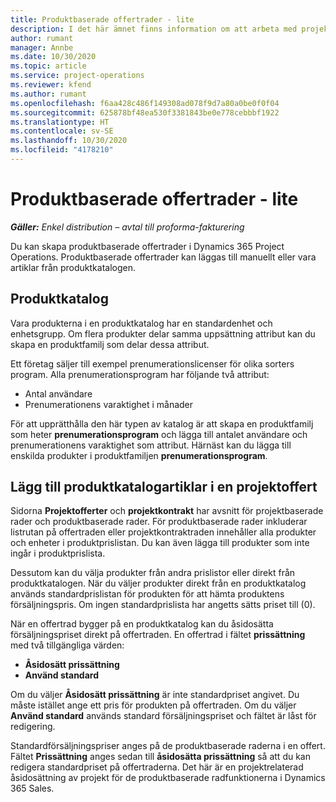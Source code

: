 ```yaml
---
title: Produktbaserade offertrader - lite
description: I det här ämnet finns information om att arbeta med projektbaserade offertrader.
author: rumant
manager: Annbe
ms.date: 10/30/2020
ms.topic: article
ms.service: project-operations
ms.reviewer: kfend
ms.author: rumant
ms.openlocfilehash: f6aa428c486f149308ad078f9d7a80a0be0f0f04
ms.sourcegitcommit: 625878bf48ea530f3381843be0e778cebbbf1922
ms.translationtype: HT
ms.contentlocale: sv-SE
ms.lasthandoff: 10/30/2020
ms.locfileid: "4178210"
---
```

# <a name="product-based-quote-lines-overview---lite"></a>Produktbaserade offertrader - lite

_**Gäller:** Enkel distribution – avtal till proforma-fakturering_

Du kan skapa produktbaserade offertrader i Dynamics 365 Project Operations. Produktbaserade offertrader kan läggas till manuellt eller vara artiklar från produktkatalogen.

## <a name="product-catalog"></a>Produktkatalog

Vara produkterna i en produktkatalog har en standardenhet och enhetsgrupp. Om flera produkter delar samma uppsättning attribut kan du skapa en produktfamilj som delar dessa attribut. 

Ett företag säljer till exempel prenumerationslicenser för olika sorters program. Alla prenumerationsprogram har följande två attribut:

- Antal användare
- Prenumerationens varaktighet i månader

För att upprätthålla den här typen av katalog är att skapa en produktfamilj som heter **prenumerationsprogram** och lägga till antalet användare och prenumerationens varaktighet som attribut. Härnäst kan du lägga till enskilda produkter i produktfamiljen **prenumerationsprogram**.

## <a name="add-product-catalog-items-to-a-project-quote"></a>Lägg till produktkatalogartiklar i en projektoffert

Sidorna **Projektofferter** och **projektkontrakt** har avsnitt för projektbaserade rader och produktbaserade rader. För produktbaserade rader inkluderar listrutan på offertraden eller projektkontraktraden innehåller alla produkter och enheter i produktprislistan. Du kan även lägga till produkter som inte ingår i produktprislista.

Dessutom kan du välja produkter från andra prislistor eller direkt från produktkatalogen. När du väljer produkter direkt från en produktkatalog används standardprislistan för produkten för att hämta produktens försäljningspris. Om ingen standardprislista har angetts sätts priset till (0).

När en offertrad bygger på en produktkatalog kan du åsidosätta försäljningspriset direkt på offertraden. En offertrad i fältet **prissättning** med två tillgängliga värden:

- **Åsidosätt prissättning**
- **Använd standard**

Om du väljer **Åsidosätt prissättning** är inte standardpriset angivet. Du måste istället ange ett pris för produkten på offertraden. Om du väljer **Använd standard** används standard försäljningspriset och fältet är låst för redigering.

Standardförsäljningspriser anges på de produktbaserade raderna i en offert. Fältet **Prissättning** anges sedan till **åsidosätta prissättning** så att du kan redigera standardpriset på offertraderna. Det här är en projektrelaterad åsidosättning av projekt för de produktbaserade radfunktionerna i Dynamics 365 Sales.
